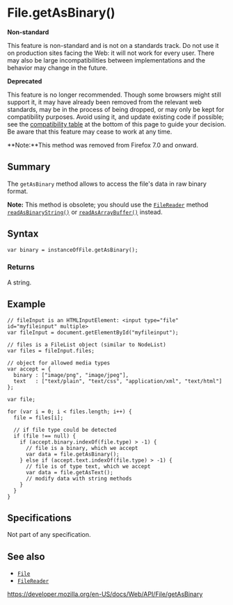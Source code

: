 File.getAsBinary()
==================

**Non-standard**

This feature is non-standard and is not on a standards track. Do not use it on production sites facing the Web: it will not work for every user. There may also be large incompatibilities between implementations and the behavior may change in the future.

**Deprecated**

This feature is no longer recommended. Though some browsers might still support it, it may have already been removed from the relevant web standards, may be in the process of being dropped, or may only be kept for compatibility purposes. Avoid using it, and update existing code if possible; see the [compatibility table](#browser_compatibility) at the bottom of this page to guide your decision. Be aware that this feature may cease to work at any time.

**Note:**This method was removed from Firefox 7.0 and onward.

Summary
-------

The `getAsBinary` method allows to access the file's data in raw binary format.

**Note:** This method is obsolete; you should use the [`FileReader`](../filereader) method [`readAsBinaryString()`](../filereader/readasbinarystring) or [`readAsArrayBuffer()`](../filereader/readasarraybuffer) instead.

Syntax
------

    var binary = instanceOfFile.getAsBinary();

### Returns

A string.

Example
-------

    // fileInput is an HTMLInputElement: <input type="file" id="myfileinput" multiple>
    var fileInput = document.getElementById("myfileinput");

    // files is a FileList object (similar to NodeList)
    var files = fileInput.files;

    // object for allowed media types
    var accept = {
      binary : ["image/png", "image/jpeg"],
      text   : ["text/plain", "text/css", "application/xml", "text/html"]
    };

    var file;

    for (var i = 0; i < files.length; i++) {
      file = files[i];

      // if file type could be detected
      if (file !== null) {
        if (accept.binary.indexOf(file.type) > -1) {
          // file is a binary, which we accept
          var data = file.getAsBinary();
        } else if (accept.text.indexOf(file.type) > -1) {
          // file is of type text, which we accept
          var data = file.getAsText();
          // modify data with string methods
        }
      }
    }

Specifications
--------------

Not part of any specification.

See also
--------

-   [`File`](../file)
-   [`FileReader`](../filereader)

<a href="https://developer.mozilla.org/en-US/docs/Web/API/File/getAsBinary" class="_attribution-link">https://developer.mozilla.org/en-US/docs/Web/API/File/getAsBinary</a>
